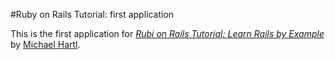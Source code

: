#Ruby on Rails Tutorial: first application

This is the first application for
[*Rubi on Rails Tutorial: Learn Rails by Example*](http://railstutorial.org/) by [Michael Hartl](http://michaelhartl.com/).